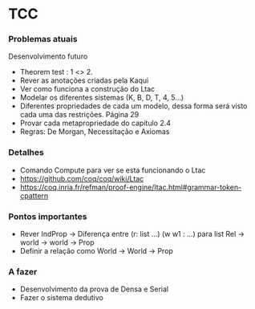 # TCC

### Problemas atuais

Desenvolvimento futuro 

- Theorem test : 1 <> 2. 
- Rever as anotações criadas pela Kaqui 
- Ver como funciona a construção do Ltac 
- Modelar os diferentes sistemas (K, B, D, T, 4, 5...) 
- Diferentes propriedades de cada um modelo, dessa forma será visto cada uma das restrições. Página 29 
- Provar cada metapropriedade do capítulo 2.4 
- Regras: De Morgan, Necessitação e Axiomas 

### Detalhes

- Comando Compute para ver se esta funcionando o Ltac 
- https://github.com/coq/coq/wiki/Ltac 
- https://coq.inria.fr/refman/proof-engine/ltac.html#grammar-token-cpattern 

### Pontos importantes

- Rever IndProp -> Diferença entre (r: list ...) (w w1 : ...) para list Rel -> world -> world -> Prop
- Definir a relação como World -> World -> Prop


### A fazer
- Desenvolvimento da prova de Densa e Serial
- Fazer o sistema dedutivo